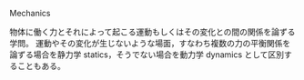 Mechanics

物体に働く力とそれによって起こる運動もしくはその変化との間の関係を論ずる学問。
運動やその変化が生じないような場面，すなわち複数の力の平衡関係を論ずる場合を静力学 statics，そうでない場合を動力学 dynamics として区別することもある。
